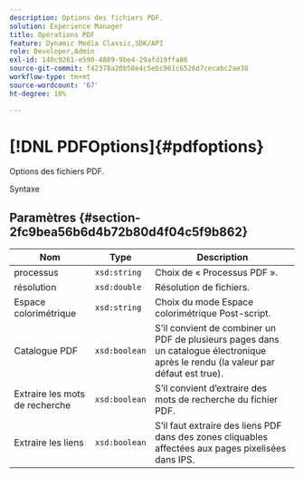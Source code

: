 ```yaml
---
description: Options des fichiers PDF.
solution: Experience Manager
title: Opérations PDF
feature: Dynamic Media Classic,SDK/API
role: Developer,Admin
exl-id: 140c9261-e590-4889-9be4-29afd19ffa86
source-git-commit: f42378a20b58e4c5ebc961c6526d7cecabc2ae38
workflow-type: tm+mt
source-wordcount: '67'
ht-degree: 10%

---
```


# [!DNL PDFOptions]{#pdfoptions}

Options des fichiers PDF.

Syntaxe

## Paramètres {#section-2fc9bea56b6d4b72b80d4f04c5f9b862}

| Nom | Type | Description |
|---|---|---|
| processus | `xsd:string` | Choix de « Processus PDF ». |
| résolution | `xsd:double` | Résolution de fichiers. |
| Espace colorimétrique | `xsd:string` | Choix du mode Espace colorimétrique Post-script. |
| Catalogue PDF | `xsd:boolean` | S’il convient de combiner un PDF de plusieurs pages dans un catalogue électronique après le rendu (la valeur par défaut est true). |
| Extraire les mots de recherche | `xsd:boolean` | S’il convient d’extraire des mots de recherche du fichier PDF. |
| Extraire les liens | `xsd:boolean` | S’il faut extraire des liens PDF dans des zones cliquables affectées aux pages pixelisées dans IPS. |
